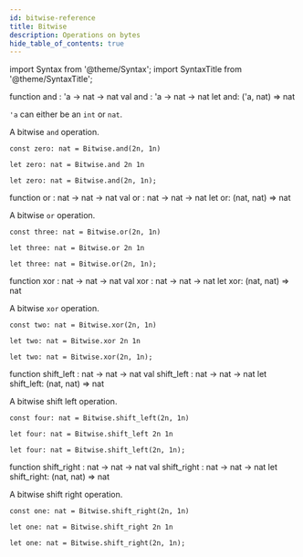 ```yaml
---
id: bitwise-reference
title: Bitwise
description: Operations on bytes
hide_table_of_contents: true
---
```


import Syntax from '@theme/Syntax';
import SyntaxTitle from '@theme/SyntaxTitle';

<SyntaxTitle syntax="pascaligo">
function and : 'a -> nat -> nat
</SyntaxTitle>
<SyntaxTitle syntax="cameligo">
val and : 'a -> nat -> nat
</SyntaxTitle>
<SyntaxTitle syntax="reasonligo">
let and: ('a, nat) => nat
</SyntaxTitle>

`'a` can either be an `int` or `nat`.

A bitwise `and` operation.

<Syntax syntax="pascaligo">

```pascaligo
const zero: nat = Bitwise.and(2n, 1n)
```

</Syntax>
<Syntax syntax="cameligo">

```cameligo
let zero: nat = Bitwise.and 2n 1n
```

</Syntax>
<Syntax syntax="reasonligo">

```reasonligo
let zero: nat = Bitwise.and(2n, 1n);
```

</Syntax>


<SyntaxTitle syntax="pascaligo">
function or : nat -> nat -> nat
</SyntaxTitle>
<SyntaxTitle syntax="cameligo">
val or :  nat -> nat -> nat
</SyntaxTitle>
<SyntaxTitle syntax="reasonligo">
let or: (nat, nat) => nat
</SyntaxTitle>

A bitwise `or` operation.

<Syntax syntax="pascaligo">

```pascaligo
const three: nat = Bitwise.or(2n, 1n)
```

</Syntax>
<Syntax syntax="cameligo">

```cameligo
let three: nat = Bitwise.or 2n 1n
```

</Syntax>
<Syntax syntax="reasonligo">

```reasonligo
let three: nat = Bitwise.or(2n, 1n);
```

</Syntax>

<SyntaxTitle syntax="pascaligo">
function xor : nat -> nat -> nat
</SyntaxTitle>
<SyntaxTitle syntax="cameligo">
val xor :  nat -> nat -> nat
</SyntaxTitle>
<SyntaxTitle syntax="reasonligo">
let xor: (nat, nat) => nat
</SyntaxTitle>

A bitwise `xor` operation.

<Syntax syntax="pascaligo">

```pascaligo
const two: nat = Bitwise.xor(2n, 1n)
```

</Syntax>
<Syntax syntax="cameligo">

```cameligo
let two: nat = Bitwise.xor 2n 1n
```

</Syntax>
<Syntax syntax="reasonligo">

```reasonligo
let two: nat = Bitwise.xor(2n, 1n);
```

</Syntax>

<SyntaxTitle syntax="pascaligo">
function shift_left : nat -> nat -> nat
</SyntaxTitle>
<SyntaxTitle syntax="cameligo">
val shift_left :  nat -> nat -> nat
</SyntaxTitle>
<SyntaxTitle syntax="reasonligo">
let shift_left: (nat, nat) => nat
</SyntaxTitle>

A bitwise shift left operation.

<Syntax syntax="pascaligo">

```pascaligo
const four: nat = Bitwise.shift_left(2n, 1n)
```

</Syntax>
<Syntax syntax="cameligo">

```cameligo
let four: nat = Bitwise.shift_left 2n 1n
```

</Syntax>
<Syntax syntax="reasonligo">

```reasonligo
let four: nat = Bitwise.shift_left(2n, 1n);
```

</Syntax>

<SyntaxTitle syntax="pascaligo">
function shift_right : nat -> nat -> nat
</SyntaxTitle>
<SyntaxTitle syntax="cameligo">
val shift_right :  nat -> nat -> nat
</SyntaxTitle>
<SyntaxTitle syntax="reasonligo">
let shift_right: (nat, nat) => nat
</SyntaxTitle>

A bitwise shift right operation.

<Syntax syntax="pascaligo">

```pascaligo
const one: nat = Bitwise.shift_right(2n, 1n)
```

</Syntax>
<Syntax syntax="cameligo">

```cameligo
let one: nat = Bitwise.shift_right 2n 1n
```

</Syntax>
<Syntax syntax="reasonligo">

```reasonligo
let one: nat = Bitwise.shift_right(2n, 1n);
```

</Syntax>